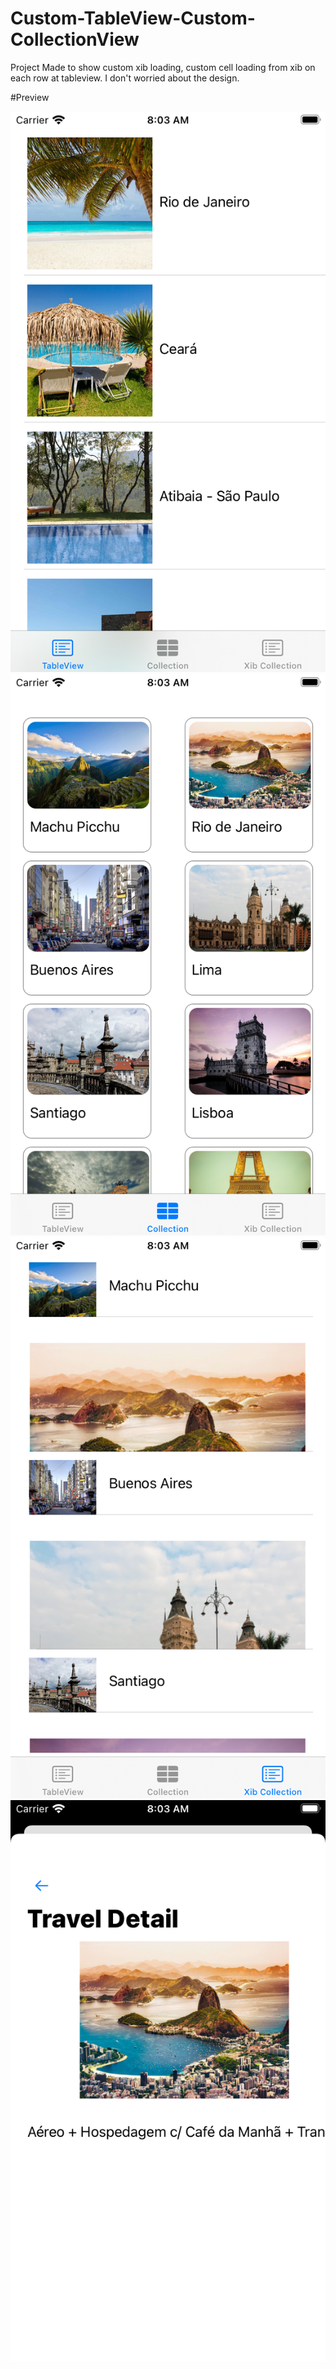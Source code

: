 # Custom-TableView-Custom-CollectionView
Project Made to  show custom xib loading, custom cell loading from xib on each row at tableview. I don't worried about the design.

#Preview

![alt tag](https://github.com/renatomateusx/Custom-TableView-Custom-CollectionView/blob/master/1.png)
![alt tag](https://github.com/renatomateusx/Custom-TableView-Custom-CollectionView/blob/master/2.png)
![alt tag](https://github.com/renatomateusx/Custom-TableView-Custom-CollectionView/blob/master/3.png)
![alt tag](https://github.com/renatomateusx/Custom-TableView-Custom-CollectionView/blob/master/4.png)
